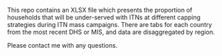 This repo contains an XLSX file which presents the proportion of households that will be under-served with ITNs at different capping strategies during ITN mass campaigns. 
There are tabs for each country from the most recent DHS or MIS, and data are disaggregated by region.

Please contact me with any questions.
